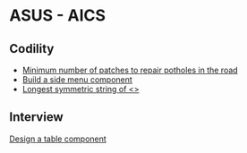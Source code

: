 # ASUS - AICS

## Codility

- [Minimum number of patches to repair potholes in the road](./codility/task1/)
- [Build a side menu component](./codility/task2/)
- [Longest symmetric string of <>](./codility/task3/)

## Interview

[Design a table component](./interview/)
